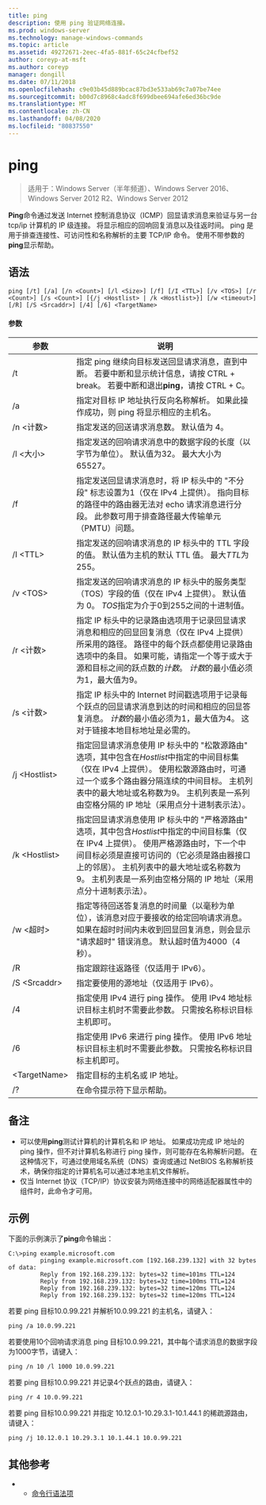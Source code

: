 ```yaml
---
title: ping
description: 使用 ping 验证网络连接。
ms.prod: windows-server
ms.technology: manage-windows-commands
ms.topic: article
ms.assetid: 49272671-2eec-4fa5-881f-65c24cfbef52
author: coreyp-at-msft
ms.author: coreyp
manager: dongill
ms.date: 07/11/2018
ms.openlocfilehash: c9e03b45d889bcac87bd3e533ab69c7a07be74ee
ms.sourcegitcommit: b00d7c8968c4adc8f699dbee694afe6ed36bc9de
ms.translationtype: MT
ms.contentlocale: zh-CN
ms.lasthandoff: 04/08/2020
ms.locfileid: "80837550"
---
```

# <a name="ping"></a>ping

>适用于：Windows Server（半年频道）、Windows Server 2016、Windows Server 2012 R2、Windows Server 2012

**Ping**命令通过发送 Internet 控制消息协议（ICMP）回显请求消息来验证与另一台 tcp/ip 计算机的 IP 级连接。 将显示相应的回响回复消息以及往返时间。 ping 是用于排查连接性、可访问性和名称解析的主要 TCP/IP 命令。 使用不带参数的**ping**显示帮助。

## <a name="syntax"></a>语法

```
ping [/t] [/a] [/n <Count>] [/l <Size>] [/f] [/I <TTL>] [/v <TOS>] [/r <Count>] [/s <Count>] [{/j <Hostlist> | /k <Hostlist>}] [/w <timeout>] [/R] [/S <Srcaddr>] [/4] [/6] <TargetName>
```

#### <a name="parameters"></a>参数

|参数|说明|
|-------|--------|
|/t|指定 ping 继续向目标发送回显请求消息，直到中断。 若要中断和显示统计信息，请按 CTRL + break。 若要中断和退出**ping**，请按 CTRL + C。|
|/a|指定对目标 IP 地址执行反向名称解析。 如果此操作成功，则 ping 将显示相应的主机名。|
|/n \<计数\>|指定发送的回送请求消息数。 默认值为 4。|
|/l \<大小\>|指定发送的回响请求消息中的数据字段的长度（以字节为单位）。 默认值为32。 最大大小为65527。|
|/f|指定发送回显请求消息时，将 IP 标头中的 "不分段" 标志设置为1（仅在 IPv4 上提供）。 指向目标的路径中的路由器无法对 echo 请求消息进行分段。 此参数可用于排查路径最大传输单元（PMTU）问题。|
|/I \<TTL\>|指定发送的回响请求消息的 IP 标头中的 TTL 字段的值。 默认值为主机的默认 TTL 值。 最大*TTL*为255。|
|/v \<TOS\>|指定发送的回响请求消息的 IP 标头中的服务类型（TOS）字段的值（仅在 IPv4 上提供）。 默认值为 0。 *TOS*指定为介于0到255之间的十进制值。|
|/r \<计数\>|指定 IP 标头中的记录路由选项用于记录回显请求消息和相应的回显回复消息（仅在 IPv4 上提供）所采用的路径。 路径中的每个跃点都使用记录路由选项中的条目。 如果可能，请指定一个等于或大于源和目标之间的跃点数的*计数*。 *计数*的最小值必须为1，最大值为9。|
|/s \<计数\>|指定 IP 标头中的 Internet 时间戳选项用于记录每个跃点的回显请求消息到达的时间和相应的回显答复消息。 *计数*的最小值必须为1，最大值为4。 这对于链接本地目标地址是必需的。|
|/j \<Hostlist\>|指定回显请求消息使用 IP 标头中的 "松散源路由" 选项，其中包含在*Hostlist*中指定的中间目标集（仅在 IPv4 上提供）。 使用松散源路由时，可通过一个或多个路由器分隔连续的中间目标。 主机列表中的最大地址或名称数为9。 主机列表是一系列由空格分隔的 IP 地址（采用点分十进制表示法）。|
|/k \<Hostlist\>|指定回显请求消息使用 IP 标头中的 "严格源路由" 选项，其中包含*Hostlist*中指定的中间目标集（仅在 IPv4 上提供）。 使用严格源路由时，下一个中间目标必须是直接可访问的（它必须是路由器接口上的邻居）。 主机列表中的最大地址或名称数为9。 主机列表是一系列由空格分隔的 IP 地址（采用点分十进制表示法）。|
|/w \<超时\>|指定等待回送答复消息的时间量（以毫秒为单位），该消息对应于要接收的给定回响请求消息。 如果在超时时间内未收到回显回复消息，则会显示 "请求超时" 错误消息。 默认超时值为4000（4秒）。|
|/R|指定跟踪往返路径（仅适用于 IPv6）。|
|/S \<Srcaddr\>|指定要使用的源地址（仅适用于 IPv6）。|
|/4|指定使用 IPv4 进行 ping 操作。 使用 IPv4 地址标识目标主机时不需要此参数。 只需按名称标识目标主机即可。|
|/6|指定使用 IPv6 来进行 ping 操作。 使用 IPv6 地址标识目标主机时不需要此参数。 只需按名称标识目标主机即可。|
|\<TargetName\>|指定目标的主机名或 IP 地址。|
|/?|在命令提示符下显示帮助。|

## <a name="remarks"></a>备注

-   可以使用**ping**测试计算机的计算机名和 IP 地址。 如果成功完成 IP 地址的 ping 操作，但不对计算机名称进行 ping 操作，则可能存在名称解析问题。 在这种情况下，可通过使用域名系统（DNS）查询或通过 NetBIOS 名称解析技术，确保你指定的计算机名可以通过本地主机文件解析。
-   仅当 Internet 协议（TCP/IP）协议安装为网络连接中的网络适配器属性中的组件时，此命令才可用。

## <a name="examples"></a><a name="BKMK_Examples"></a>示例

下面的示例演示了**ping**命令输出：

```
C:\>ping example.microsoft.com       
         pinging example.microsoft.com [192.168.239.132] with 32 bytes of data:       
         Reply from 192.168.239.132: bytes=32 time=101ms TTL=124       
         Reply from 192.168.239.132: bytes=32 time=100ms TTL=124       
         Reply from 192.168.239.132: bytes=32 time=120ms TTL=124       
         Reply from 192.168.239.132: bytes=32 time=120ms TTL=124
```

若要 ping 目标10.0.99.221 并解析10.0.99.221 的主机名，请键入：

```
ping /a 10.0.99.221
```

若要使用10个回响请求消息 ping 目标10.0.99.221，其中每个请求消息的数据字段为1000字节，请键入：

```
ping /n 10 /l 1000 10.0.99.221
```

若要 ping 目标10.0.99.221 并记录4个跃点的路由，请键入：

```
ping /r 4 10.0.99.221
```

若要 ping 目标10.0.99.221 并指定 10.12.0.1-10.29.3.1-10.1.44.1 的稀疏源路由，请键入：

```
ping /j 10.12.0.1 10.29.3.1 10.1.44.1 10.0.99.221
```

## <a name="additional-references"></a>其他参考
-   - [命令行语法项](command-line-syntax-key.md)
